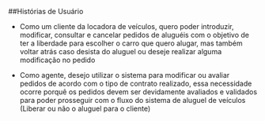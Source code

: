 ##Histórias de Usuário 

* Como um cliente da locadora de veículos, quero poder introduzir, modificar, consultar e cancelar pedidos de aluguéis com o objetivo de ter a liberdade para escolher o carro que quero alugar, mas também voltar atrás caso desista do aluguel ou deseje realizar alguma modificação no pedido

* Como agente, desejo utilizar o sistema para modificar ou avaliar pedidos de acordo com o tipo de contrato realizado, essa necessidade ocorre porquê os pedidos devem ser devidamente avaliados e validados para poder prosseguir com o fluxo do sistema de aluguel de veículos (Liberar ou não o aluguel para o cliente) 

